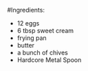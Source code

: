 #Ingredients:

- 12 eggs
- 6 tbsp sweet cream
- frying pan
- butter
- a bunch of chives
- Hardcore Metal Spoon
